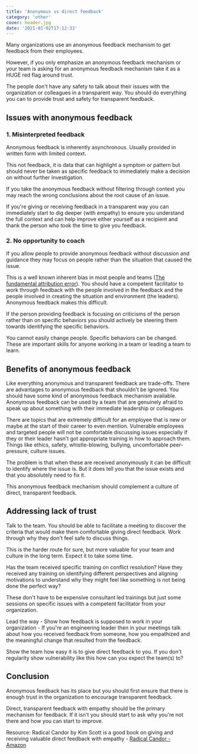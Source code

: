 ```yaml
---
title: 'Anonymous vs direct feedback'
category: 'other'
cover: header.jpg
date: '2021-01-02T17:12:33'
---
```


Many organizations use an anonymous feedback mechanism to get feedback from their employees.

However, if you only emphasize an anonymous feedback mechanism or your team is asking for an anonymous feedback mechanism take it as a HUGE red flag around trust.

The people don't have any safety to talk about their issues with the organization or colleagues in a transparent way. You should do everything you can to provide trust and safety for transparent feedback.

<!-- end excerpt -->

## Issues with anonymous feedback

### 1. Misinterpreted feedback

Anonymous feedback is inherently asynchronous. Usually provided in written form with limited context.

This not feedback, it is data that can highlight a symptom or pattern but should never be taken as specific feedback to immediately make a decision on without further investigation.

If you take the anonymous feedback without filtering through context you may reach the wrong conclusions about the root cause of an issue.

If you're giving or receiving feedback in a transparent way you can immediately start to dig deeper (with empathy) to ensure you understand the full context and can help improve either yourself as a recipient and thank the person who took the time to give you feedback.

### 2. No opportunity to coach

If you allow people to provide anonymous feedback without discussion and guidance they may focus on people rather than the situation that caused the issue.

This is a well known inherent bias in most people and teams ([The fundamental attribution error](https://en.wikipedia.org/wiki/Fundamental_attribution_error)). You should have a competent facilitator to work through feedback with the people involved in the feedback and the people involved in creating the situation and environment (the leaders). Anonymous feedback makes this difficult.

If the person providing feedback is focusing on criticisms of the person rather than on specific behaviors you should actively be steering them towards identifying the specific behaviors.

You cannot easily change people. Specific behaviors can be changed. These are important skills for anyone working in a team or leading a team to learn.

## Benefits of anonymous feedback

Like everything anonymous and transparent feedback are trade-offs. There are advantages to anonymous feedback that shouldn't be ignored. You should have some kind of anonymous feedback mechanism available. Anonymous feedback can be used by a team that are genuinely afraid to speak up about something with their immediate leadership or colleagues.

There are topics that are extremely difficult for an employee that is new or maybe at the start of their career to even mention. Vulnerable employees and targeted people will not be comfortable discussing issues especially if they or their leader hasn't got appropriate training in how to approach them. Things like ethics, safety, whistle-blowing, bullying, uncomfortable peer-pressure, culture issues.

The problem is that when these are received anonymously it can be difficult to identify where the issue is. But it does tell you that the issue exists and that you absolutely need to fix it.

This anonymous feedback mechanism should complement a culture of direct, transparent feedback.

## Addressing lack of trust

Talk to the team. You should be able to facilitate a meeting to discover the criteria that would make them comfortable giving direct feedback. Work through why they don't feel safe to discuss things.

This is the harder route for sure, but more valuable for your team and culture in the long term. Expect it to take some time.

Has the team received specific training on conflict resolution? Have they received any training on identifying different perspectives and aligning motivations to understand why they might feel like something is not being done the perfect way?

These don't have to be expensive consultant led trainings but just some sessions on specific issues with a competent facilitator from your organization.

Lead the way - Show how feedback is supposed to work in your organization - If you're an engineering leader then in your meetings talk about how you received feedback from someone, how you empathized and the meaningful change that resulted from the feedback.

Show the team how easy it is to give direct feedback to you. If you don't regularity show vulnerability like this how can you expect the team(s) to?

## Conclusion

Anonymous feedback has its place but you should first ensure that there is enough trust in the organization to encourage transparent feedback.

Direct, transparent feedback with empathy should be the primary mechanism for feedback. If it isn't you should start to ask why you're not there and how you can start to improve.

Resource: Radical Candor by Kim Scott is a good book on giving and receiving valuable direct feedback with empathy - [Radical Candor - Amazon](https://www.amazon.com.au/Radical-Candor-Revised-Updated-Saying/dp/1529038340)
